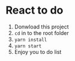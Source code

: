 # React to do

1. Donwload this project
2. `cd` in to the root folder
3. `yarn install`
4. `yarn start`
5. Enjoy you to do list
